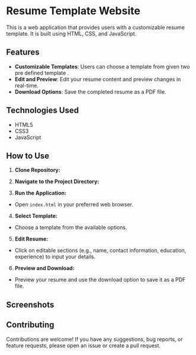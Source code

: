 # Resume Template Website

This is a web application that provides users with a customizable resume template. It is built using HTML, CSS, and JavaScript.

## Features

- **Customizable Templates**: Users can choose a template from given two pre defined template .
- **Edit and Preview**: Edit your resume content and preview changes in real-time.
- **Download Options**: Save the completed resume as a PDF file.

## Technologies Used

- HTML5
- CSS3
- JavaScript

## How to Use

1. **Clone Repository:**

2. **Navigate to the Project Directory:**

3. **Run the Application:**
- Open `index.html` in your preferred web browser.

4. **Select Template:**
- Choose a template from the available options.

5. **Edit Resume:**
- Click on editable sections (e.g., name, contact information, education, experience) to input your details.

6. **Preview and Download:**
- Preview your resume and use the download option to save it as a PDF file.

## Screenshots



## Contributing

Contributions are welcome! If you have any suggestions, bug reports, or feature requests, please open an issue or create a pull request.
